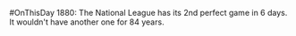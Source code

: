 #OnThisDay 1880: The National League has its 2nd perfect game in 6 days. It wouldn't have another one for 84 years.